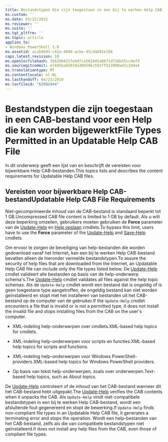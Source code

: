 ```yaml
---
title: Bestandstypen die zijn toegestaan in een bij te werken Help CAB-bestand | Microsoft Docs
ms.custom: ''
ms.date: 03/22/2012
ms.reviewer: ''
ms.suite: ''
ms.tgt_pltfrm: ''
ms.topic: article
applies_to:
- Windows PowerShell 3.0
ms.assetid: acabdb93-c41a-4b8d-acbe-45cdab91e198
caps.latest.revision: 10
ms.openlocfilehash: 3562804157ebdfca561445a8671d726b55cc4efd
ms.sourcegitcommit: e7445ba8203da304286c591ff513900ad1c244a4
ms.translationtype: MT
ms.contentlocale: nl-NL
ms.lasthandoff: 04/23/2019
ms.locfileid: "62082444"
---
```

# <a name="file-types-permitted-in-an-updatable-help-cab-file"></a><span data-ttu-id="81498-102">Bestandstypen die zijn toegestaan in een CAB-bestand voor een Help die kan worden bijgewerkt</span><span class="sxs-lookup"><span data-stu-id="81498-102">File Types Permitted in an Updatable Help CAB File</span></span>

<span data-ttu-id="81498-103">In dit onderwerp geeft een lijst van en beschrijft de vereisten voor bijwerkbare Help CAB-bestanden.</span><span class="sxs-lookup"><span data-stu-id="81498-103">This topics lists and describes the content requirements for Updatable Help CAB files.</span></span>

## <a name="updatable-help-cab-file-requirements"></a><span data-ttu-id="81498-104">Vereisten voor bijwerkbare Help CAB-bestand</span><span class="sxs-lookup"><span data-stu-id="81498-104">Updatable Help CAB File Requirements</span></span>

<span data-ttu-id="81498-105">Niet-gecomprimeerde inhoud van de CAB-bestand is standaard beperkt tot 1 GB.</span><span class="sxs-lookup"><span data-stu-id="81498-105">Uncompressed CAB file content is limited to 1 GB by default.</span></span> <span data-ttu-id="81498-106">Als u wilt deze beperking omzeilen, gebruikers moeten gebruiken de **Force** parameter van de [Update-Help](/powershell/module/Microsoft.PowerShell.Core/Update-Help) en [Help opslaan](/powershell/module/Microsoft.PowerShell.Core/Save-Help) cmdlets.</span><span class="sxs-lookup"><span data-stu-id="81498-106">To bypass this limit, users have to use the **Force** parameter of the [Update-Help](/powershell/module/Microsoft.PowerShell.Core/Update-Help) and [Save-Help](/powershell/module/Microsoft.PowerShell.Core/Save-Help) cmdlets.</span></span>

<span data-ttu-id="81498-107">Om ervoor te zorgen de beveiliging van help-bestanden die worden gedownload vanaf het Internet, kan een bij te werken Help CAB-bestand bevatten alleen de hieronder vermelde bestandstypen.</span><span class="sxs-lookup"><span data-stu-id="81498-107">To assure the security of help files that are downloaded from the Internet, an Updatable Help CAB file can include only the file types listed below.</span></span> <span data-ttu-id="81498-108">De [Update-Help](/powershell/module/Microsoft.PowerShell.Core/Update-Help) cmdlet valideert alle bestanden op basis van de help-onderwerp schema's.</span><span class="sxs-lookup"><span data-stu-id="81498-108">The [Update-Help](/powershell/module/Microsoft.PowerShell.Core/Update-Help) cmdlet validates all files against the help topic schemas.</span></span> <span data-ttu-id="81498-109">Als de `Update-Help` cmdlet wordt een bestand dat is ongeldig of is geen toegestane type aangetroffen, de ongeldig bestand kan niet worden geïnstalleerd en stopt met het installeren van bestanden uit het CAB-bestand op de computer van de gebruiker.</span><span class="sxs-lookup"><span data-stu-id="81498-109">If the `Update-Help` cmdlet encounters a file that is invalid or is not a permitted type, it does not install the invalid file and stops installing files from the CAB on the user's computer.</span></span>

- <span data-ttu-id="81498-110">XML-indeling help-onderwerpen over cmdlets.</span><span class="sxs-lookup"><span data-stu-id="81498-110">XML-based help topics for cmdlets.</span></span>

- <span data-ttu-id="81498-111">XML-indeling help-onderwerpen voor scripts en functies.</span><span class="sxs-lookup"><span data-stu-id="81498-111">XML-based help topics for scripts and functions.</span></span>

- <span data-ttu-id="81498-112">XML-indeling help-onderwerpen voor Windows PowerShell-providers.</span><span class="sxs-lookup"><span data-stu-id="81498-112">XML-based help topics for Windows PowerShell providers.</span></span>

- <span data-ttu-id="81498-113">Op basis van tekst help-onderwerpen, zoals over onderwerpen.</span><span class="sxs-lookup"><span data-stu-id="81498-113">Text-based help topics, such as About topics.</span></span>

<span data-ttu-id="81498-114">De [Update-Help](/powershell/module/Microsoft.PowerShell.Core/Update-Help) controleert of de inhoud van het CAB-bestand wanneer dit het CAB-bestand hebt uitgepakt.</span><span class="sxs-lookup"><span data-stu-id="81498-114">The [Update-Help](/powershell/module/Microsoft.PowerShell.Core/Update-Help) verifies the CAB contents when it unpacks the CAB.</span></span> <span data-ttu-id="81498-115">Als `Update-Help` vindt niet-compatibele bestandstypen in een bij te werken Help CAB-bestand, wordt een afsluitende fout gegenereerd en stopt de bewerking.</span><span class="sxs-lookup"><span data-stu-id="81498-115">If `Update-Help` finds non-compliant file types in an Updatable Help CAB file, it generates a terminating error and stops the operation.</span></span> <span data-ttu-id="81498-116">Wordt een help-bestanden van het CAB-bestand, zelfs als die van compatibele bestandstypen niet geïnstalleerd.</span><span class="sxs-lookup"><span data-stu-id="81498-116">It does not install any help files from the CAB, even those of compliant file types.</span></span>